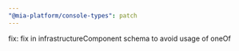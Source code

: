 ```yaml
---
"@mia-platform/console-types": patch
---
```


fix: fix in infrastructureComponent schema to avoid usage of oneOf
